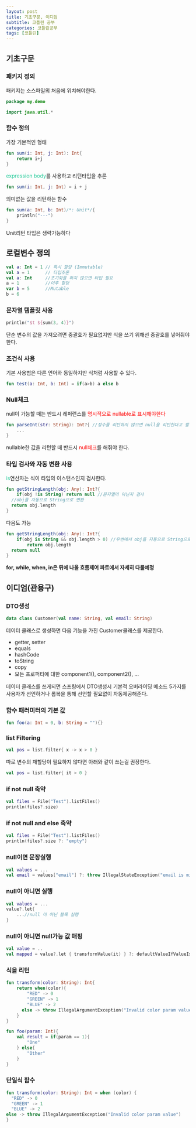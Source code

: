 ```yaml
---
layout: post 
title: 기초구문, 이디엄
subtitle: 코틀린 공부
categories: 코틀린공부
tags: [코틀린]
---
```


## 기초구문

### 패키지 정의
패키지는 소스파일의 처음에 위치해야한다.
```kotlin
package my.demo

import java.util.*
```
### 함수 정의
가장 기본적인 형태
```kotlin
fun sum(i: Int, j: Int): Int{
    return i+j
}
```
<span style="color: #20c997">expression body</span>를 사용하고 리턴타입을 추론
```kotlin
fun sum(i: Int, j: Int) = i + j
```

의미없는 값을 리턴하는 함수
```kotlin
fun sum(a: Int, b: Int)/*: Unit*/{
    println("---")
}
```
Unit리턴 타입은 생략가능하다
## 로컬변수 정의
```kotlin
val a: Int = 1 // 특시 할당 (Immutable)
val a = 1      // 타입추론
val a: Int     //초기화를 하지 않으면 타입 필요
a = 1          //이후 할당
var b = 5      //Mutable
b = 6
```
### 문자열 템플릿 사용
```kotlin
println("$t ${sum(3, 4)}")
```
단순 변수의 값을 가져오려면 중괄호가 필요없지만 식을 쓰기 위해선 중괄호를 넣어줘야한다.
### 조건식 사용
기본 사용법은 다른 언어와 동일하지만 식처럼 사용할 수 있다.
```kotlin
fun test(a: Int, b: Int) = if(a>b) a else b
```
### Null체크
null이 가능할 때는 반드시 레퍼런스를 <span style="color:Red">명시적으로 nullable로 표시해야한다</span>
```kotlin
fun parseInt(str: String): Int?{ //정수를 리턴하지 않으면 null을 리턴한다고 할 때
    ...
}
```
nullable한 값을 리턴할 때 반드시 <span style="color:Red">null체크</span>를 해줘야 한다.
### 타입 검사와 자동 변환 사용
<span style="color:#20c997">is</span>연산자는 식이 타입의 이스턴스인지 검사한다. 
```kotlin
fun getStringLength(obj: Any): Int?{
    if(obj !is String) return null //문자열이 아닌지 검사
  //obj를 자동으로 String으로 변환
  return obj.length
}
```
다음도 가능
```kotlin
fun getStringLength(obj: Any): Int?{
    if(obj is String && obj.length > 0) //우변에서 obj를 자동으로 String으로 변환
        return obj.length
  return null
}
```

**for, while, when, in은 뒤에 나올 흐름제어 파트에서 자세히 다룰예정**
## 이디엄(관용구)
### DTO생성
```kotlin
data class Customer(val name: String, val email: String)
```
데이터 클래스로 생성하면 다음 기능을 가진 Customer클래스를 제공한다.
- getter, setter
- equals
- hashCode
- toString
- copy
- 모든 프로퍼티에 대한 component1(), component2(), ...

데이터 클래스를 쓰게되면 스프링에서 DTO생성시 기본적 오버라이딩 메소드 5가지를 사용자가 선언하거나 롬복을 통해 선언할 필요없이 자동제공해준다.
### 함수 패러미터의 기본 값
```kotlin
fun foo(a: Int = 0, b: String = ""){}
```
### list Filtering
```kotlin
val pos = list.filter{ x -> x > 0 }
```
따로 변수의 재할당이 필요하지 않다면 아래와 같이 쓰는걸 권장한다.
```kotlin
val pos = list.filter{ it > 0 }
```
### if not null 축약
```kotlin
val files = File("Test").listFiles()
println(files?.size)
```
### if not null and else 축약
```kotlin
val files = File("Test").listFiles()
println(files?.size ?: "empty")
```
### null이면 문장실행
```kotlin
val values = ...
val email = values["email"] ?: throw IllegalStateException("email is missing")
```
### null이 아니면 실행
```kotlin
val values = ...
value?.let{
    ...//null 이 아닌 블록 실행
}
```
### null이 아니면 null가능 값 매핑
```kotlin
val value = ..
val mapped = value?.let { transformValue(it) } ?: defaultValueIfValueIsNull
```
### 식을 리턴
```kotlin
fun transform(color: String): Int{
    return when(color){
        "RED" -> 0
        "GREEN" -> 1
        "BLUE" -> 2
      else -> throw IllegalArgumentException("Invalid color param value")
    }
}
```
```kotlin
fun foo(param: Int){
    val result = if(param == 1){
        "One"
    } else{
        "Other"
    }
}
```

### 단일식 함수
``` kotlin
fun transform(color: String): Int = when (color) {
  "RED" -> 0
  "GREEN" -> 1
  "BLUE" -> 2
else -> throw IllegalArgumentException("Invalid color param value")
}
```

